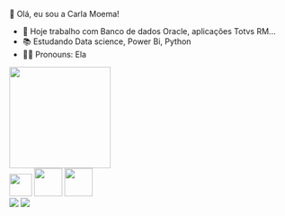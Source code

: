  <!--Texto com apresentação-->
 👋 Olá, eu sou a Carla Moema!

- 🎲 Hoje trabalho com Banco de dados Oracle, aplicações Totvs RM...
- 📚 Estudando Data science, Power Bi, Python
- 👩‍🦱 Pronouns: Ela

<!--Card com status no Git hub-->
<div>
 <img height="180cm" src="https://github-readme-stats.vercel.app/api?username=carlamoema&show_icons=true&theme=radical&include_all_commits=true&count_private=true"/>
</div>

<!--Ícones das tecnologias que utilizo/conheço-->
<div>
 <img height="40cm" src="https://cdn.jsdelivr.net/gh/devicons/devicon/icons/python/python-original.svg" /> <!--PYTHON-->
 <img height="50cm" src="https://cdn.jsdelivr.net/gh/devicons/devicon/icons/oracle/oracle-original.svg" />  <!--ORACLE-->
 <img height="50cm" src="https://cdn.jsdelivr.net/gh/devicons/devicon/icons/microsoftsqlserver/microsoftsqlserver-plain-wordmark.svg" /> <!--SQL SERVER-->
</div>

<!--Ícones+Atalhos para Linkedin e Gmail-->

<div>
 <a href="https://www.linkedin.com/in/carlamoema"><img src="https://img.shields.io/badge/LinkedIn-0077B5?style=for-the-badge&logo=linkedin&logoColor=white" target="_blank"></a>
<a href="mailto:carlamoema@gmail.com"><img src="https://img.shields.io/badge/Gmail-D14836?style=for-the-badge&logo=gmail&logoColor=white" target="_blank"></a>
</div>
          
